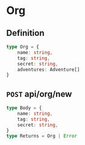 # Org
## Definition
```ts
type Org = {
    name: string,
    tag: string,
    secret: string,
    adventures: Adventure[]
}
```

## `POST` api/org/new
```ts
type Body = {
    name: string,
    tag: string,
    secret: string,
}
type Returns = Org | Error
```